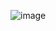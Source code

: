 ![image](https://user-images.githubusercontent.com/52165649/144559027-b648f4f2-965e-4f63-8819-9ecd1c8670f2.png)
